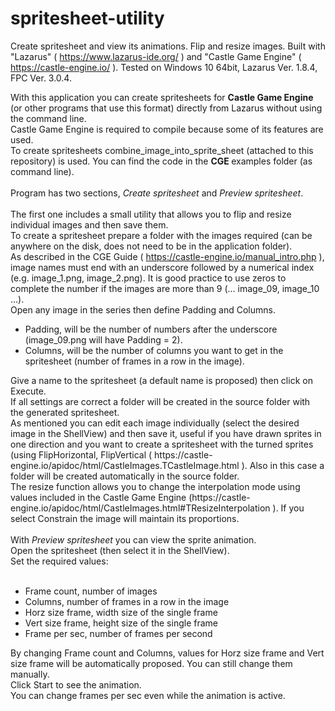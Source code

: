 # spritesheet-utility
Create spritesheet and view its animations. Flip and resize images. Built with "Lazarus" ( https://www.lazarus-ide.org/ ) and "Castle Game Engine" ( https://castle-engine.io/ ).
Tested on Windows 10 64bit, Lazarus Ver. 1.8.4, FPC Ver. 3.0.4.

With this application you can create spritesheets for <strong>Castle Game Engine</strong> (or other programs that use this format) directly from Lazarus without using the command line.<br />
Castle Game Engine is required to compile because some of its features are used.<br />
To create spritesheets combine_image_into_sprite_sheet (attached to this repository) is used. You can find the code in the <strong>CGE </strong> examples folder (as command line).<br />
<br />
Program has two sections, <em>Create spritesheet</em> and <em>Preview spritesheet</em>.<br />
<br />
The first one includes a small utility that allows you to flip and resize individual images and then save them.<br />
To create a spritesheet prepare a folder with the images required (can be anywhere on the disk, does not need to be in the application folder).<br />
As described in the CGE Guide ( https://castle-engine.io/manual_intro.php ), image names must end with an underscore followed by a numerical index (e.g. image_1.png, image_2.png). It is good practice to use zeros to complete the number if the images are more than 9 (... image_09, image_10 ...).<br />
Open any image in the series then define Padding and Columns.
<ul>
<li>Padding, will be the number of numbers after the underscore (image_09.png will have Padding = 2).</li>
<li>Columns, will be the number of columns you want to get in the spritesheet (number of frames in a row in the image).</li>
</ul>  
Give a name to the spritesheet (a default name is proposed) then click on Execute.<br />
If all settings are correct a folder will be created in the source folder with the generated spritesheet.<br />
As mentioned you can edit each image individually (select the desired image in the ShellView) and then save it, useful if you have drawn sprites in one direction and you want to create a spritesheet with the turned sprites (using FlipHorizontal, FlipVertical ( https://castle-engine.io/apidoc/html/CastleImages.TCastleImage.html ). Also in this case a folder will be created automatically in the source folder.<br />
The resize function allows you to change the interpolation mode using values included in the Castle Game Engine (https://castle-engine.io/apidoc/html/CastleImages.html#TResizeInterpolation ). If you select Constrain the image will maintain its proportions.<br />
<br />
With <em>Preview spritesheet</em> you can view the sprite animation.<br />
Open the spritesheet (then select it in the ShellView).<br />
Set the required values:<br />
<br />
<ul>  
<li>Frame count, number of images</li>
<li>Columns, number of frames in a row in the image</li>
<li>Horz size frame, width size of the single frame</li>
<li>Vert size frame, height size of the single frame</li>
<li>Frame per sec, number of frames per second</li>
</ul>
By changing Frame count and Columns, values for Horz size frame and Vert size frame will be automatically proposed. You can still change them manually.<br />
Click Start to see the animation.<br />
You can change frames per sec even while the animation is active.<br />
<br />
